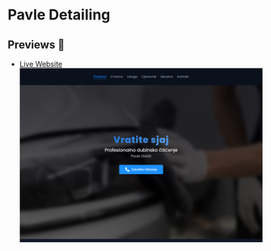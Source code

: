 # Pavle Detailing

## **Previews** 👀
- [Live Website](https://velimirpaleksic.github.io/pavle-detailing/)
![Demo Screenshot](screenshot.png)